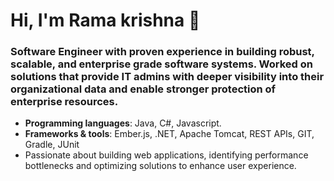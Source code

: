 # Hi, I'm Rama krishna 👋 
### Software Engineer with proven experience in building robust, scalable, and enterprise grade software systems. Worked on solutions that provide IT admins with deeper visibility into their organizational data and enable stronger protection of enterprise resources.

- **Programming languages**: Java, C#, Javascript.
- **Frameworks & tools**: Ember.js, .NET, Apache Tomcat, REST APIs, GIT, Gradle, JUnit
- Passionate about building web applications, identifying performance bottlenecks and optimizing solutions to enhance user experience.
